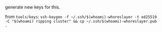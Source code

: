 generate new keys for this.

from `tools/keys`: `ssh-keygen -f ~/.ssh/$(whoami)-whoreslayer -t ed25519 -C "$(whoami) ripping cluster" && cp ~/.ssh/$(whoami)-whoreslayer.pub .`
